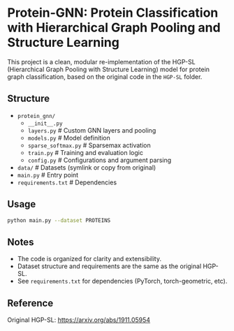 # Protein-GNN: Protein Classification with Hierarchical Graph Pooling and Structure Learning

This project is a clean, modular re-implementation of the HGP-SL (Hierarchical Graph Pooling with Structure Learning) model for protein graph classification, based on the original code in the `HGP-SL` folder.

## Structure

- `protein_gnn/`
  - `__init__.py`
  - `layers.py`         # Custom GNN layers and pooling
  - `models.py`         # Model definition
  - `sparse_softmax.py` # Sparsemax activation
  - `train.py`          # Training and evaluation logic
  - `config.py`         # Configurations and argument parsing
- `data/`               # Datasets (symlink or copy from original)
- `main.py`             # Entry point
- `requirements.txt`    # Dependencies

## Usage

```bash
python main.py --dataset PROTEINS
```

## Notes
- The code is organized for clarity and extensibility.
- Dataset structure and requirements are the same as the original HGP-SL.
- See `requirements.txt` for dependencies (PyTorch, torch-geometric, etc).

## Reference
Original HGP-SL: https://arxiv.org/abs/1911.05954

